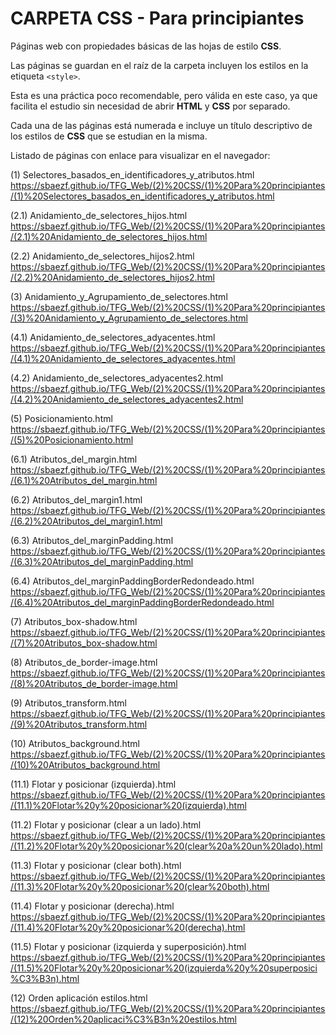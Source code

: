 ﻿# CARPETA CSS - Para principiantes
Páginas web con propiedades básicas de las hojas de estilo **CSS**.

Las páginas se guardan en el raíz de la carpeta incluyen los estilos en la etiqueta `<style>`.

Esta es una práctica poco recomendable, pero válida en este caso, ya que facilita el estudio sin necesidad de abrir **HTML** y **CSS** por separado.

Cada una de las páginas está numerada e incluye un título descriptivo de los estilos de **CSS** que se estudian en la misma.

Listado de páginas con enlace para visualizar en el navegador:

(1) Selectores_basados_en_identificadores_y_atributos.html
https://sbaezf.github.io/TFG_Web/(2)%20CSS/(1)%20Para%20principiantes/(1)%20Selectores_basados_en_identificadores_y_atributos.html


(2.1) Anidamiento_de_selectores_hijos.html	
https://sbaezf.github.io/TFG_Web/(2)%20CSS/(1)%20Para%20principiantes/(2.1)%20Anidamiento_de_selectores_hijos.html


(2.2) Anidamiento_de_selectores_hijos2.html					
https://sbaezf.github.io/TFG_Web/(2)%20CSS/(1)%20Para%20principiantes/(2.2)%20Anidamiento_de_selectores_hijos2.html


(3) Anidamiento_y_Agrupamiento_de_selectores.html
https://sbaezf.github.io/TFG_Web/(2)%20CSS/(1)%20Para%20principiantes/(3)%20Anidamiento_y_Agrupamiento_de_selectores.html


(4.1) Anidamiento_de_selectores_adyacentes.html		
https://sbaezf.github.io/TFG_Web/(2)%20CSS/(1)%20Para%20principiantes/(4.1)%20Anidamiento_de_selectores_adyacentes.html


(4.2) Anidamiento_de_selectores_adyacentes2.html		
https://sbaezf.github.io/TFG_Web/(2)%20CSS/(1)%20Para%20principiantes/(4.2)%20Anidamiento_de_selectores_adyacentes2.html


(5) Posicionamiento.html			
https://sbaezf.github.io/TFG_Web/(2)%20CSS/(1)%20Para%20principiantes/(5)%20Posicionamiento.html


(6.1) Atributos_del_margin.html		
https://sbaezf.github.io/TFG_Web/(2)%20CSS/(1)%20Para%20principiantes/(6.1)%20Atributos_del_margin.html


(6.2) Atributos_del_margin1.html
https://sbaezf.github.io/TFG_Web/(2)%20CSS/(1)%20Para%20principiantes/(6.2)%20Atributos_del_margin1.html


(6.3) Atributos_del_marginPadding.html			
https://sbaezf.github.io/TFG_Web/(2)%20CSS/(1)%20Para%20principiantes/(6.3)%20Atributos_del_marginPadding.html


(6.4) Atributos_del_marginPaddingBorderRedondeado.html	
https://sbaezf.github.io/TFG_Web/(2)%20CSS/(1)%20Para%20principiantes/(6.4)%20Atributos_del_marginPaddingBorderRedondeado.html


(7) Atributos_box-shadow.html
https://sbaezf.github.io/TFG_Web/(2)%20CSS/(1)%20Para%20principiantes/(7)%20Atributos_box-shadow.html


(8) Atributos_de_border-image.html		
https://sbaezf.github.io/TFG_Web/(2)%20CSS/(1)%20Para%20principiantes/(8)%20Atributos_de_border-image.html


(9) Atributos_transform.html	
https://sbaezf.github.io/TFG_Web/(2)%20CSS/(1)%20Para%20principiantes/(9)%20Atributos_transform.html


(10) Atributos_background.html				
https://sbaezf.github.io/TFG_Web/(2)%20CSS/(1)%20Para%20principiantes/(10)%20Atributos_background.html


(11.1) Flotar y posicionar (izquierda).html					
https://sbaezf.github.io/TFG_Web/(2)%20CSS/(1)%20Para%20principiantes/(11.1)%20Flotar%20y%20posicionar%20(izquierda).html


(11.2) Flotar y posicionar (clear a un lado).html			
https://sbaezf.github.io/TFG_Web/(2)%20CSS/(1)%20Para%20principiantes/(11.2)%20Flotar%20y%20posicionar%20(clear%20a%20un%20lado).html


(11.3) Flotar y posicionar (clear both).html	
https://sbaezf.github.io/TFG_Web/(2)%20CSS/(1)%20Para%20principiantes/(11.3)%20Flotar%20y%20posicionar%20(clear%20both).html


(11.4) Flotar y posicionar (derecha).html					
https://sbaezf.github.io/TFG_Web/(2)%20CSS/(1)%20Para%20principiantes/(11.4)%20Flotar%20y%20posicionar%20(derecha).html


(11.5) Flotar y posicionar (izquierda y superposición).html
https://sbaezf.github.io/TFG_Web/(2)%20CSS/(1)%20Para%20principiantes/(11.5)%20Flotar%20y%20posicionar%20(izquierda%20y%20superposici%C3%B3n).html


(12) Orden aplicación estilos.html	
https://sbaezf.github.io/TFG_Web/(2)%20CSS/(1)%20Para%20principiantes/(12)%20Orden%20aplicaci%C3%B3n%20estilos.html
